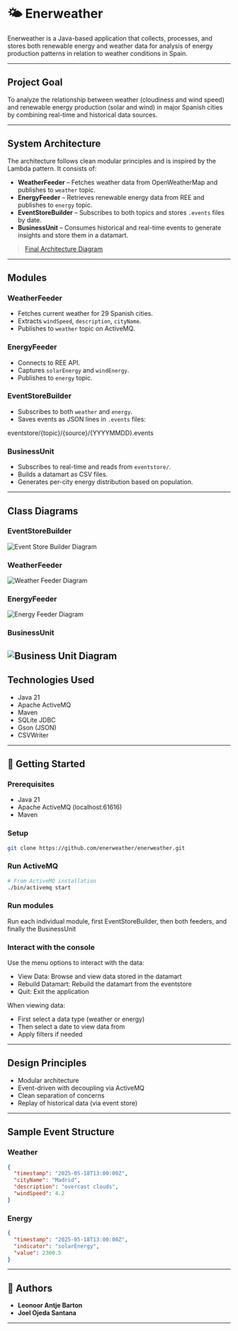 # 🌤️ Enerweather

Enerweather is a Java-based application that collects, processes, and stores both renewable energy and weather data for analysis of energy production patterns in relation to weather conditions in Spain.

---

## Project Goal

To analyze the relationship between weather (cloudiness and wind speed) and renewable energy production (solar and wind) in major Spanish cities by combining real-time and historical data sources.

---

## System Architecture

The architecture follows clean modular principles and is inspired by the Lambda pattern. It consists of:

- **WeatherFeeder** – Fetches weather data from OpenWeatherMap and publishes to `weather` topic.
- **EnergyFeeder** – Retrieves renewable energy data from REE and publishes to `energy` topic.
- **EventStoreBuilder** – Subscribes to both topics and stores `.events` files by date.
- **BusinessUnit** – Consumes historical and real-time events to generate insights and store them in a datamart.

> [Final Architecture Diagram](images/Arquitectura.jpg)

---

## Modules

### WeatherFeeder

- Fetches current weather for 29 Spanish cities.
- Extracts `windSpeed`, `description`, `cityName`.
- Publishes to `weather` topic on ActiveMQ.

### EnergyFeeder

- Connects to REE API.
- Captures `solarEnergy` and `windEnergy`.
- Publishes to `energy` topic.

### EventStoreBuilder

- Subscribes to both `weather` and `energy`.
- Saves events as JSON lines in `.events` files:

eventstore/{topic}/{source}/{YYYYMMDD}.events


### BusinessUnit

- Subscribes to real-time and reads from `eventstore/`.
- Builds a datamart as CSV files.
- Generates per-city energy distribution based on population.

---

## Class Diagrams


### EventStoreBuilder
![Event Store Builder Diagram](images/EventStoreBuilder.jpg)


### WeatherFeeder
![Weather Feeder Diagram](images/WeatherFeeder.png)


### EnergyFeeder
![Energy Feeder Diagram](images/EnergyFeeder.png)


### BusinessUnit
![Business Unit Diagram](images/BusinessUnit.jpg)
---

## Technologies Used

* Java 21
* Apache ActiveMQ
* Maven
* SQLite JDBC
* Gson (JSON)
* CSVWriter

---

## 🚀 Getting Started

### Prerequisites

* Java 21
* Apache ActiveMQ (localhost:61616)
* Maven

### Setup

```bash
git clone https://github.com/enerweather/enerweather.git
```

### Run ActiveMQ
```bash
# From ActiveMQ installation
./bin/activemq start
```

### Run modules
Run each individual module, first EventStoreBuilder, then both feeders, and finally the BusinessUnit

### Interact with the console
Use the menu options to interact with the data:
- View Data: Browse and view data stored in the datamart
- Rebuild Datamart: Rebuild the datamart from the eventstore
- Quit: Exit the application


When viewing data:

- First select a data type (weather or energy)
- Then select a date to view data from
- Apply filters if needed

---

## Design Principles

* Modular architecture
* Event-driven with decoupling via ActiveMQ
* Clean separation of concerns
* Replay of historical data (via event store)

---

## Sample Event Structure

### Weather

```json
{
  "timestamp": "2025-05-18T13:00:00Z",
  "cityName": "Madrid",
  "description": "overcast clouds",
  "windSpeed": 4.2
}
```

### Energy

```json
{
  "timestamp": "2025-05-18T13:00:00Z",
  "indicator": "solarEnergy",
  "value": 2300.5
}
```

---

## 📄 Authors

* **Leonoor Antje Barton**
* **Joel Ojeda Santana**


---
